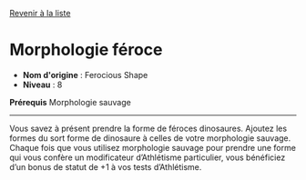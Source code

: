 [Revenir à la liste](..)

# Morphologie féroce

 * **Nom d'origine** : Ferocious Shape
 * **Niveau** : 8


<p><strong>Prérequis</strong> Morphologie sauvage</p>
<hr>
<p>Vous savez à présent prendre la forme de féroces dinosaures. Ajoutez les formes du sort forme de dinosaure à celles de votre morphologie sauvage. Chaque fois que vous utilisez morphologie sauvage pour prendre une forme qui vous confère un modificateur d’Athlétisme particulier, vous bénéficiez d’un bonus de statut de +1 à vos tests d’Athlétisme.</p>